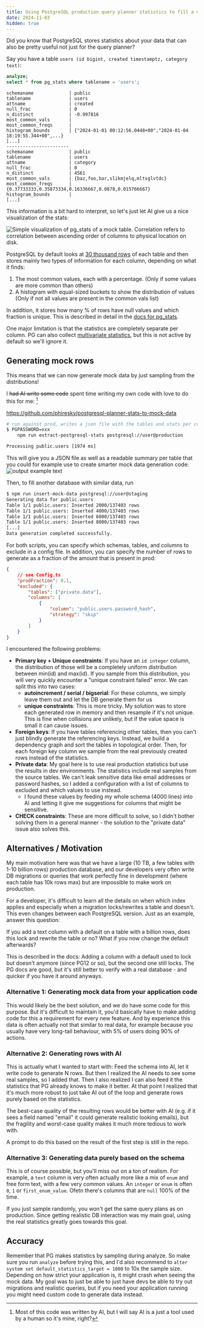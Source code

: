 ```yaml
---
title: Using PostgreSQL production query planner statistics to fill a mock database
date: 2024-11-03
hidden: true
---
```


Did you know that PostgreSQL stores statistics about your data that can also be pretty useful not just for the query planner?

Say you have a table `users (id bigint, created timestamptz, category text)`:

```sql
analyze;
select * from pg_stats where tablename = 'users';
```

```
schemaname             | public
tablename              | users
attname                | created
null_frac              | 0
n_distinct             | -0.997816
most_common_vals       |
most_common_freqs      |
histogram_bounds       | {"2024-01-01 00:12:56.0448+00","2024-01-04 18:19:55.344+00",...}
[...]
-----------------------
schemaname             | public
tablename              | users
attname                | category
null_frac              | 0
n_distinct             | 4561
most_common_vals       | {baz,foo,bar,slikmjelq,mltsglvtdc}
most_common_freqs      | {0.37733333,0.35873334,0.16336667,0.0878,0.015766667}
histogram_bounds       |
[...]
```

This information is a bit hard to interpret, so let's just let AI give us a nice visualization of the stats:

![Simple visualization of pg_stats of a mock table. Correlation refers to correlation between ascending order of columns to physical location on disk.](./mock-data-visualization.png)

PostgreSQL by default looks at [30 thousand rows](https://dba.stackexchange.com/a/200177/137516) of each table and then stores mainly two types of information for each column, depending on what it finds:

1. The most common values, each with a percentage. (Only if some values are more common than others)
2. A histogram with equal-sized buckets to show the distribution of values (Only if not all values are present in the common vals list)

In addition, it stores how many % of rows have null values and which fraction is unique.
This is described in detail in the [docs for pg_stats](https://www.postgresql.org/docs/current/view-pg-stats.html).

One major limitation is that the statistics are completely separate per column. PG can also collect [multivariate statistics](https://www.postgresql.org/docs/current/planner-stats.html#PLANNER-STATS-EXTENDED), but this is not active by default so we'll ignore it.

## Generating mock rows

This means that we can now generate mock data by just sampling from the distributions!

I ~~had AI write some code~~ spent time writing my own code with love to do this for me: [^1]

[^1]: Most of this code was written by AI, but I will say AI is a just a tool used by a human so it's mine, right?

https://github.com/phiresky/postgresql-planner-stats-to-mock-data

```bash
# run against prod, writes a json file with the tables and stats per column
$ PGPASSWORD=xxx
    npm run extract-postgresql-stats postgresql://user@production

Processing public.users [1974 ms]
```

This will give you a JSON file as well as a readable summary per table that you could for example use to create smarter mock data generation code: ![output example text](output-example.png)

Then, to fill another database with similar data, run

```bash
$ npm run insert-mock-data postgresql://user@staging
Generating data for public.users
Table 1/1 public.users: Inserted 2000/137403 rows
Table 1/1 public.users: Inserted 4000/137403 rows
Table 1/1 public.users: Inserted 6000/137403 rows
Table 1/1 public.users: Inserted 8000/137403 rows
[...]
Data generation completed successfully.
```

For both scripts, you can specify which schemas, tables, and columns to exclude in a config file. In addition, you can specify the number of rows to generate as a fraction of the amount that is present in prod:

```json
{
	// see Config.ts
	"prodFraction": 0.1,
	"excluded": {
		"tables": ["private.data"],
		"columns": [
			{
				"column": "public.users.password_hash",
				"strategy": "skip"
			}
		]
	}
}
```

I encountered the following problems:

-   **Primary key + Unique constraints**: If you have an `id integer` column, the distribution of those will be a completely uniform distribution between min(id) and max(id). If you sample from this distribution, you will very quickly encounter a "unique constraint failed" error. We can split this into two cases:
    -   **autoincrement / serial / bigserial**: For these columns, we simply leave them out and let the DB generate them for us
    -   **unique constraints**: This is more tricky. My solution was to store each generated row in memory and then resample if it's not unique. This is fine when collisions are unlikely, but if the value space is small it can cause issues.
-   **Foreign keys**: If you have tables referencing other tables, then you can't just blindly generate the referencing keys. Instead, we build a dependency graph and sort the tables in topological order. Then, for each foreign key column we sample from the real previously created rows instead of the statistics.
-   **Private data**: My goal here is to use real production statistics but use the results in dev environments. The statistics include real samples from the source tables. We can't leak sensitive data like email addresses or password hashes, so I added a configuration with a list of columns to excluded and which values to use instead.
    -   I found these values by feeding my whole schema (4000 lines) into AI and letting it give me suggestions for columns that might be sensitive.
-   **CHECK constraints**: These are more difficult to solve, so I didn't bother solving them in a general manner - the solution to the "private data" issue also solves this.

## Alternatives / Motivation

My main motivation here was that we have a large (10 TB, a few tables with 1-10 billion rows) production database, and our developers very often write DB migrations or queries that work perfectly fine in development (where each table has 10k rows max) but are impossible to make work on production.

For a developer, it's difficult to learn all the details on when which index applies and especially when a migration locks/rewrites a table and doesn't. This even changes between each PostgreSQL version. Just as an example, answer this question:

If you add a text column with a default on a table with a billion rows, does this lock and rewrite the table or no? What if you now change the default afterwards?

This is described in the docs: Adding a column with a default used to lock but doesn't anymore (since PG12 or so), but the second one still locks. The PG docs are good, but it's still better to verify with a real database - and quicker if you have it around anyways.

### Alternative 1: Generating mock data from your application code

This would likely be the best solution, and we do have some code for this purpose. But it's difficult to maintain it, you'd basically have to make adding code for this a requirement for every new feature. And by experience this data is often actually not that similar to real data, for example because you usually have very long-tail behaviour, with 5% of users doing 90% of actions.

### Alternative 2: Generating rows with AI

This is actually what I wanted to start with: Feed the schema into AI, let it write code to generate N rows. But then I realized the AI needs to see some real samples, so I added that. Then I also realized I can also feed it the statistics that PG already knows to make it better. At that point I realized that it's much more robust to just take AI out of the loop and generate rows purely based on the statistics.

The best-case quality of the resulting rows would be better with AI (e.g. if it sees a field named "email" it could generate realistic looking emails), but the fragility and worst-case quality makes it much more tedious to work with.

A prompt to do this based on the result of the first step is still in the repo.

### Alternative 3: Generating data purely based on the schema

This is of course possible, but you'll miss out on a ton of realism. For example, a `text` column is very often actually more like a mix of `enum` and free form text, with a few very common values. An `integer` or `enum` is often `0`, `1` or `first_enum_value`. Ofetn there's columns that are `null` 100% of the time.

If you just sample randomly, you won't get the same query plans as on production. Since getting realistic DB interaction was my main goal, using the real statistics greatly goes towards this goal.

## Accuracy

Remember that PG makes statistics by sampling during analyze. So make sure you run `analyze` before trying this, and I'd also recommend to `alter system set default_statistics_target = 1000` to 10x the sample size.
Depending on how strict your application is, it might crash when seeing the mock data. My goal was to just be able to just have devs be able to try out migrations and realistic queries, but if you need your application running you might need custom code to generate data instead.
